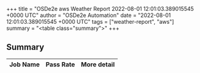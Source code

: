 +++
title = "OSDe2e aws Weather Report 2022-08-01 12:01:03.389015545 +0000 UTC"
author = "OSDe2e Automation"
date = "2022-08-01 12:01:03.389015545 +0000 UTC"
tags = ["weather-report", "aws"]
summary = "<table class=\"summary\"></table>"
+++
## Summary

| Job Name | Pass Rate | More detail |
|----------|-----------|-------------|




